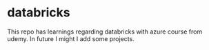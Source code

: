 # databricks
This repo has learnings regarding databricks with azure course from udemy. In future I might I add some projects.
